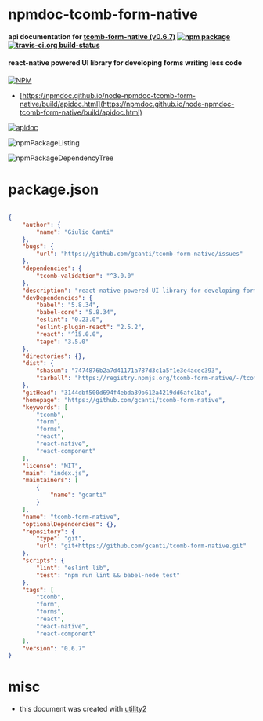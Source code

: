 # npmdoc-tcomb-form-native

#### api documentation for  [tcomb-form-native (v0.6.7)](https://github.com/gcanti/tcomb-form-native)  [![npm package](https://img.shields.io/npm/v/npmdoc-tcomb-form-native.svg?style=flat-square)](https://www.npmjs.org/package/npmdoc-tcomb-form-native) [![travis-ci.org build-status](https://api.travis-ci.org/npmdoc/node-npmdoc-tcomb-form-native.svg)](https://travis-ci.org/npmdoc/node-npmdoc-tcomb-form-native)

#### react-native powered UI library for developing forms writing less code

[![NPM](https://nodei.co/npm/tcomb-form-native.png?downloads=true&downloadRank=true&stars=true)](https://www.npmjs.com/package/tcomb-form-native)

- [https://npmdoc.github.io/node-npmdoc-tcomb-form-native/build/apidoc.html](https://npmdoc.github.io/node-npmdoc-tcomb-form-native/build/apidoc.html)

[![apidoc](https://npmdoc.github.io/node-npmdoc-tcomb-form-native/build/screenCapture.buildCi.browser.%252Ftmp%252Fbuild%252Fapidoc.html.png)](https://npmdoc.github.io/node-npmdoc-tcomb-form-native/build/apidoc.html)

![npmPackageListing](https://npmdoc.github.io/node-npmdoc-tcomb-form-native/build/screenCapture.npmPackageListing.svg)

![npmPackageDependencyTree](https://npmdoc.github.io/node-npmdoc-tcomb-form-native/build/screenCapture.npmPackageDependencyTree.svg)



# package.json

```json

{
    "author": {
        "name": "Giulio Canti"
    },
    "bugs": {
        "url": "https://github.com/gcanti/tcomb-form-native/issues"
    },
    "dependencies": {
        "tcomb-validation": "^3.0.0"
    },
    "description": "react-native powered UI library for developing forms writing less code",
    "devDependencies": {
        "babel": "5.8.34",
        "babel-core": "5.8.34",
        "eslint": "0.23.0",
        "eslint-plugin-react": "2.5.2",
        "react": "^15.0.0",
        "tape": "3.5.0"
    },
    "directories": {},
    "dist": {
        "shasum": "7474876b2a7d41171a787d3c1a5f1e3e4acec393",
        "tarball": "https://registry.npmjs.org/tcomb-form-native/-/tcomb-form-native-0.6.7.tgz"
    },
    "gitHead": "3144dbf500d694f4ebda39b612a4219dd6afc1ba",
    "homepage": "https://github.com/gcanti/tcomb-form-native",
    "keywords": [
        "tcomb",
        "form",
        "forms",
        "react",
        "react-native",
        "react-component"
    ],
    "license": "MIT",
    "main": "index.js",
    "maintainers": [
        {
            "name": "gcanti"
        }
    ],
    "name": "tcomb-form-native",
    "optionalDependencies": {},
    "repository": {
        "type": "git",
        "url": "git+https://github.com/gcanti/tcomb-form-native.git"
    },
    "scripts": {
        "lint": "eslint lib",
        "test": "npm run lint && babel-node test"
    },
    "tags": [
        "tcomb",
        "form",
        "forms",
        "react",
        "react-native",
        "react-component"
    ],
    "version": "0.6.7"
}
```



# misc
- this document was created with [utility2](https://github.com/kaizhu256/node-utility2)
